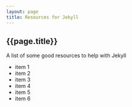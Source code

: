 ```yaml
---
layout: page
title: Resources for Jekyll
---
```

## {{page.title}}

A list of some good resources to help with Jekyll

* item 1
* item 2
* item 3
* item 4
* item 5
* item 6